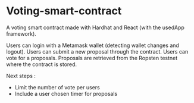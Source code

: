 # Voting-smart-contract

A voting smart contract made with Hardhat and React (with the usedApp framework).

Users can login with a Metamask wallet (detecting wallet changes and logout).
Users can submit a new proposal through the contract.
Users can vote for a proposals. Proposals are retrieved from the Ropsten testnet where the contract is stored.

Next steps :
- Limit the number of vote per users
- Include a user chosen timer for proposals

